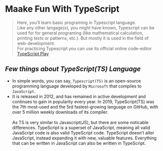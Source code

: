 # Maake Fun With TypeScript
> Here, you'll learn basic programing in Typescript language.  
Like any other langage(s), you might have known, Typescript can be used for for general programing (like mathematical calculation, printing texts or patterns, etc.). But mostly it is used in the field of web-development. \
For practicing Typescript you can use its official online code-editor [TypeScript Play](https://www.typescriptlang.org/play/)
## _Few things about TypeScript(TS) Language_
<ul>
  <li>In simple words, you can say, <code>Typescript(TS)</code> is an open-source programming language developed by <code>Microsoft</code> that compiles to <code>JavaScript</code>. </li> <li> It is released in 2012, and has remained in active development and continues to gain in popularity every year. In 2019, TypeScript(TS) was the 7th most-used and the 5rd fastest-growing language on GitHub, with over 5 million weekly downloads of its compiler.</li> <br/> As TS is very similar to Javascript(JS), but there are some noticable differences. TypeScript is a superset of JavaScript, meaning all valid JavaScript code is also valid TypeScript code. TypeScript doesn’t alter JavaScript, instead expanding it with new, valuable features. Everything that can be written in JavaScript can also be written in TypeScript.
